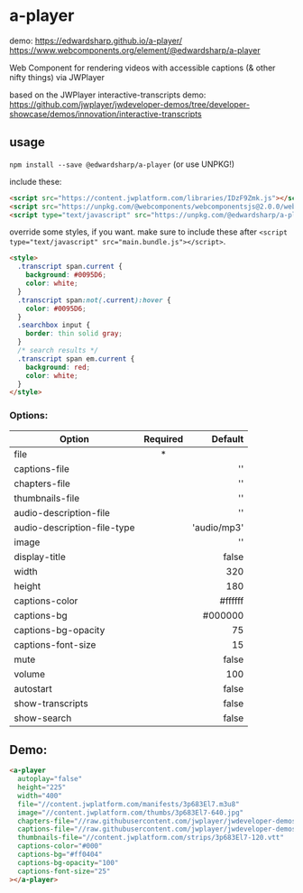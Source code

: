 # a-player 

demo: https://edwardsharp.github.io/a-player/  
https://www.webcomponents.org/element/@edwardsharp/a-player  

Web Component for rendering videos with accessible captions (&amp; other nifty things) via JWPlayer

based on the JWPlayer interactive-transcripts demo: https://github.com/jwplayer/jwdeveloper-demos/tree/developer-showcase/demos/innovation/interactive-transcripts

## usage

`npm install --save @edwardsharp/a-player` (or use UNPKG!)

include these:

```html
<script src="https://content.jwplatform.com/libraries/IDzF9Zmk.js"></script>
<script src="https://unpkg.com/@webcomponents/webcomponentsjs@2.0.0/webcomponents-bundle.js"></script>
<script type="text/javascript" src="https://unpkg.com/@edwardsharp/a-player@0.0.14/dist/main.bundle.js"></script>
```

override some styles, if you want. make sure to include these after `<script type="text/javascript" src="main.bundle.js"></script>`.

```html
<style>
  .transcript span.current {
    background: #0095D6;
    color: white;
  }
  .transcript span:not(.current):hover {
    color: #0095D6;
  }
  .searchbox input {
    border: thin solid gray;
  }
  /* search results */
  .transcript span em.current {
    background: red;
    color: white;
  }
</style>
```

### Options:

| Option                     | Required | Default     |
| ---------------------------|:--------:| -----------:|
|file                        | *        |             | 
|captions-file               |          | ''          | 
|chapters-file               |          | ''          | 
|thumbnails-file             |          | ''          | 
|audio-description-file      |          | ''          | 
|audio-description-file-type |          | 'audio/mp3' |
|image                       |          | ''          | 
|display-title               |          | false       | 
|width                       |          | 320         | 
|height                      |          | 180         | 
|captions-color              |          | #ffffff     | 
|captions-bg                 |          | #000000     | 
|captions-bg-opacity         |          | 75          | 
|captions-font-size          |          | 15          | 
|mute                        |          | false       | 
|volume                      |          | 100         | 
|autostart                   |          | false       | 
|show-transcripts            |          | false       |
|show-search                 |          | false       |

## Demo:

<!---
```
<custom-element-demo>
  <template>
    <script src="https://content.jwplatform.com/libraries/IDzF9Zmk.js"></script>
    <script src="https://unpkg.com/@webcomponents/webcomponentsjs@2.0.0/webcomponents-bundle.js"></script>
    <script type="text/javascript" src="https://unpkg.com/@edwardsharp/a-player@0.0.14/dist/main.bundle.js"></script>
    <style>
    .transcript span.current {
      background: #0095D6;
      color: white;
    }
    .transcript span:not(.current):hover {
      color: #0095D6;
    }
    .searchbox input {
      border: thin solid gray;
    }
    /* search results */
    .transcript span em.current {
      background: red;
      color: white;
    }
    </style>
    <next-code-block></next-code-block>
  </template>
</custom-element-demo>
```
-->
```html
<a-player 
  autoplay="false"
  height="225"
  width="400"
  file="//content.jwplatform.com/manifests/3p683El7.m3u8"
  image="//content.jwplatform.com/thumbs/3p683El7-640.jpg"
  chapters-file="//raw.githubusercontent.com/jwplayer/jwdeveloper-demos/master/demos/innovation/interactive-transcripts/assets/chapters.vtt"
  captions-file="//raw.githubusercontent.com/jwplayer/jwdeveloper-demos/master/demos/innovation/interactive-transcripts/assets/captions.vtt"
  thumbnails-file="//content.jwplatform.com/strips/3p683El7-120.vtt"
  captions-color="#000"
  captions-bg="#ff0404"
  captions-bg-opacity="100"
  captions-font-size="25"
></a-player>
```
